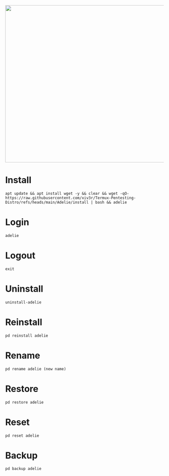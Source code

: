 <img width="800" height="500" src="https://github.com/xiv3r/Termux-Pentesting-Distro/blob/main/Alpine/alpine.png">

# Install
```
apt update && apt install wget -y && clear && wget -qO- https://raw.githubusercontent.com/xiv3r/Termux-Pentesting-Distro/refs/heads/main/Adelie/install | bash && adelie
```
# Login
```
adelie
```
# Logout
```
exit
```
# Uninstall
```
uninstall-adelie
```
# Reinstall
```
pd reinstall adelie
```
# Rename
```
pd rename adelie (new name)
```
# Restore
```
pd restore adelie
```
# Reset 
```
pd reset adelie
```
# Backup 
```
pd backup adelie
```
